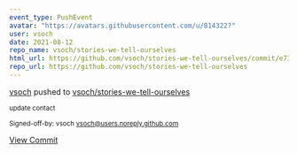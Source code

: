 ```yaml
---
event_type: PushEvent
avatar: "https://avatars.githubusercontent.com/u/814322?"
user: vsoch
date: 2021-08-12
repo_name: vsoch/stories-we-tell-ourselves
html_url: https://github.com/vsoch/stories-we-tell-ourselves/commit/e739b9034dbabcd8ab5c75ea27daa74a4e5680ac
repo_url: https://github.com/vsoch/stories-we-tell-ourselves
---
```


<a href='https://github.com/vsoch' target='_blank'>vsoch</a> pushed to <a href='https://github.com/vsoch/stories-we-tell-ourselves' target='_blank'>vsoch/stories-we-tell-ourselves</a>

<small>update contact

Signed-off-by: vsoch <vsoch@users.noreply.github.com></small>

<a href='https://github.com/vsoch/stories-we-tell-ourselves/commit/e739b9034dbabcd8ab5c75ea27daa74a4e5680ac' target='_blank'>View Commit</a>